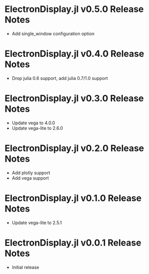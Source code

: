 # ElectronDisplay.jl v0.5.0 Release Notes
* Add single_window configuration option

# ElectronDisplay.jl v0.4.0 Release Notes
* Drop julia 0.6 support, add julia 0.7/1.0 support

# ElectronDisplay.jl v0.3.0 Release Notes
* Update vega to 4.0.0
* Update vega-lite to 2.6.0

# ElectronDisplay.jl v0.2.0 Release Notes
* Add plotly support
* Add vega support

# ElectronDisplay.jl v0.1.0 Release Notes
* Update vega-lite to 2.5.1

# ElectronDisplay.jl v0.0.1 Release Notes
* Initial release
